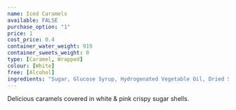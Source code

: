 ```yaml
---
name: Iced Caramels
available: FALSE
purchase_option: "1"
price: 1
cost_price: 0.4
container_water_weight: 919
container_sweets_weight: 0
type: [Caramel, Wrapped]
colour: [White]
free: [Alcohol]
ingredients: "Sugar, Glucose Syrup, Hydrogenated Vegetable Oil, Dried Skimmed Milk, Gelatine Milk Protein, Egg Albumen, Salt. Emulsifier: Soya Lecithin, E471; Vanillin, Colour: E122"
---
```

Delicious caramels covered in white & pink crispy sugar shells.